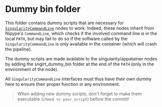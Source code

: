 # Dummy bin folder

This folder contains dummy scripts that are necessary for [`SingularityCommandLine`](../../interfaces/singularity.py) nodes to work.
Indeed, these nodes inherit from Nipype's `CommandLine`, which checks if the involved command line is in the local `PATH`, but may fail to do so if the software called by the `SingularityCommandLine` is only available in the container (which will crash the pipeline).

The dummy scripts are made available to the singularity/appatainer nodes by adding the snglrt_dummy_bin folder at the end of the `PATH` (only in the environment of the node).

All `SingularityCommandLine` interfaces must thus have their own dummy here to ensure their proper function in any environment.

> When adding new dummy scripts, don't forget to make them executable (`chmod +x your_script`) before the commit!